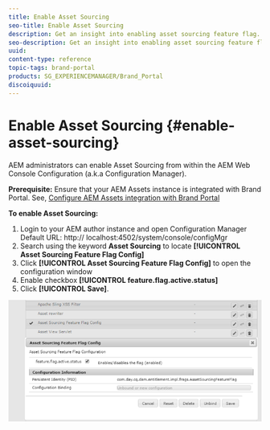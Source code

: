 ```yaml
---
title: Enable Asset Sourcing
seo-title: Enable Asset Sourcing
description: Get an insight into enabling asset sourcing feature flag.
seo-description: Get an insight into enabling asset sourcing feature flag.
uuid: 
content-type: reference
topic-tags: brand-portal
products: SG_EXPERIENCEMANAGER/Brand_Portal
discoiquuid: 
---
```


# Enable Asset Sourcing {#enable-asset-sourcing}

AEM administrators can enable Asset Sourcing from within the AEM Web Console Configuration (a.k.a Configuration Manager).

**Prerequisite:**
Ensure that your AEM Assets instance is integrated with Brand Portal. See, [Configure AEM Assets integration with Brand Portal](https://helpx.adobe.com/experience-manager/6-5/assets/using/brand-portal-configuring-integration.html)

**To enable Asset Sourcing:**
1. Login to your AEM author instance and open Configuration Manager
Default URL: http:// localhost:4502/system/console/configMgr
1. Search using the keyword **Asset Sourcing** to locate **[!UICONTROL Asset Sourcing Feature Flag Config]**
1. Click **[!UICONTROL Asset Sourcing Feature Flag Config]** to open the configuration window
1. Enable checkbox **[!UICONTROL feature.flag.active.status]**
1. Click **[!UICONTROL Save]**.

![](assets/enable-asset-sourcing.png)
